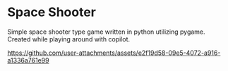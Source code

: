 # Space Shooter

Simple space shooter type game written in python utilizing pygame.
Created while playing around with copilot.




https://github.com/user-attachments/assets/e2f19d58-09e5-4072-a916-a1336a761e99

